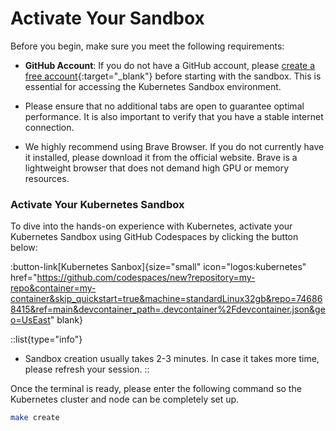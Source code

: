 # Activate Your Sandbox

Before you begin, make sure you meet the following requirements:

- **GitHub Account**: If you do not have a GitHub account, please [create a free account](https://github.com/join){:target="_blank"} before starting with the sandbox. This is essential for accessing the Kubernetes Sandbox environment.

- Please ensure that no additional tabs are open to guarantee optimal performance. It is also important to verify that you have a stable internet connection.

- We highly recommend using Brave Browser. If you do not currently have it installed, please download it from the official website. Brave is a lightweight browser that does not demand high GPU or memory resources.

### Activate Your Kubernetes Sandbox

To dive into the hands-on experience with Kubernetes, activate your Kubernetes Sandbox using GitHub Codespaces by clicking the button below:

:button-link[Kubernetes Sanbox]{size="small" icon="logos:kubernetes" href="https://github.com/codespaces/new?repository=my-repo&container=my-container&skip_quickstart=true&machine=standardLinux32gb&repo=746868415&ref=main&devcontainer_path=.devcontainer%2Fdevcontainer.json&geo=UsEast" blank}



::list{type="info"}

- Sandbox creation usually takes 2-3 minutes. In case it takes more time, please refresh your session.
::

Once the terminal is ready, please enter the following command so the Kubernetes cluster and node can be completely set up.

```sh
make create 
```